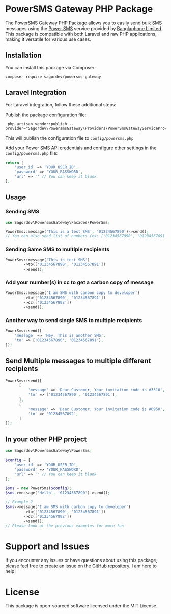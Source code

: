 # PowerSMS Gateway PHP Package
The PowerSMS Gateway PHP Package allows you to easily send bulk SMS messages using the [Power SMS](https://www.powersms.net.bd/) service provided by [Banglaphone Limited](https://www.banglaphone.net.bd/). This package is compatible with both Laravel and raw PHP applications, making it versatile for various use cases.

## Installation
You can install this package via Composer:
```
composer require sagordev/powersms-gateway
```

## Laravel Integration
For Laravel integration, follow these additional steps:

Publish the package configuration file:
```
 php artisan vendor:publish --provider="Sagordev\PowersmsGateway\Providers\PowerSmsGatewayServiceProvider"
```
This will publish the configuration file to `config/powersms.php`

Add your Power SMS API credentials and configure other settings in the `config/powersms.php` file:

```php
return [
    'user_id' => 'YOUR_USER_ID',
    'password' => 'YOUR_PASSWORD',
    'url' => '' // You can keep it blank
];
```

## Usage
### Sending SMS

```php
use Sagordev\PowersmsGateway\Facades\PowerSms;

PowerSms::message('This is a test SMS', '01234567890')->send();
// You can also send list of numbers (ex: ['01234567890', '01234567891'])
```

### Sending Same SMS to multiple recipients
```php
PowerSms::message('This is test SMS')
        ->to(['01234567890', '01234567891'])
        ->send();
```

### Add your number(s) in cc to get a carbon copy of message
```php
PowerSms::message('I am SMS with carbon copy to developer')
        ->to(['01234567890', '01234567891'])
        ->cc(['01234567892'])
        ->send();
```

### Another way to send single SMS to multiple recipients
```php
PowerSms::send([
    'message' => 'Hey, This is another SMS',
    'to' => ['01234567890', '01234567891'],
]);
```

## Send Multiple messages to multiple different recipients
```php
PowerSms::send([
      [
          'message' => 'Dear Customer, Your invitation code is #3310',
          'to' => ['01234567890', '01234567891'],
      ],
      [
          'message' => 'Dear Customer, Your invitation code is #0950',
          'to' => '01234567892',
      ]
]);
```

## In your other PHP project
```php
use Sagordev\PowersmsGateway\PowerSms;

$config = [
    'user_id' => 'YOUR_USER_ID',
    'password' => 'YOUR_PASSWORD',
    'url' => '' // You can keep it blank
];

$sms = new PowerSms($config);
$sms->message('Hello', '01234567890')->send();

// Example 2
$sms->message('I am SMS with carbon copy to developer')
        ->to(['01234567890', '01234567891'])
        ->cc(['01234567892'])
        ->send();
// Please look at the previous examples for more fun
```

# Support and Issues
If you encounter any issues or have questions about using this package, please feel free to create an issue on the [GitHub repository](https://github.com/sagordev/banglaphone-powersms-php/issues). I am here to help!

# License
This package is open-sourced software licensed under the MIT License.
